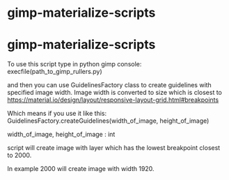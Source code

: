 # gimp-materialize-scripts

# gimp-materialize-scripts

To use this script type in python gimp console:
execfile(path_to_gimp_rullers.py)

and then you can use GuidelinesFactory class to create guidelines with specified image width.
Image width is converted to size which is closest to https://material.io/design/layout/responsive-layout-grid.html#breakpoints

Which means if you use it like this: GuidelinesFactory.createGuidelines(width_of_image, height_of_image)

width_of_image, height_of_image : int

script will create image with layer which has the lowest breakpoint closest to 2000.

In example 2000 will create image with width 1920.

